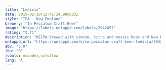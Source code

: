 ```yaml
---
title: "Ledicia"
date: 2019-02-10T12:42:24.980683Z
style: "IPA - New England"
brewery: "In Peccatum Craft Beer"
image: "https://labels.untappd.com/labels/2942457"
rating: "3.71"
description: "NEIPA brewed with simcoe, citra and mosaic hops and New England yeast."
untappd_url: "https://untappd.com/b/in-peccatum-craft-beer-ledicia/2942457"
abv: "6.0"
ibu: "0"
robots: noindex,nofollow
lang: nl
---
```

